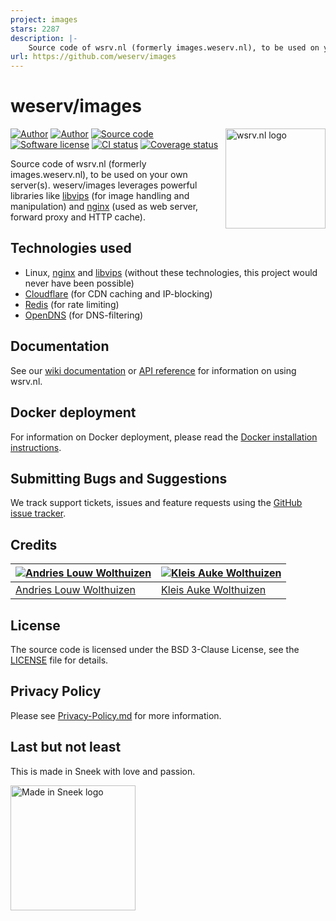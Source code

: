 ```yaml
---
project: images
stars: 2287
description: |-
    Source code of wsrv.nl (formerly images.weserv.nl), to be used on your own server(s).
url: https://github.com/weserv/images
---
```


# weserv/images

[<img src="https://raw.githubusercontent.com/weserv/docs/deploy/logo.svg?sanitize=true" width="160" align="right" alt="wsrv.nl logo">][website]

[![Author](https://img.shields.io/badge/author-andrieslouw-blue.svg)][author1]
[![Author](https://img.shields.io/badge/author-kleisauke-blue.svg)][author2]
[![Source code](https://img.shields.io/badge/source-weserv/images-blue.svg)](https://github.com/weserv/images)
[![Software license](https://img.shields.io/github/license/weserv/images.svg)](https://opensource.org/licenses/BSD-3-Clause)
[![CI status](https://github.com/weserv/images/workflows/CI/badge.svg)](https://github.com/weserv/images/actions)
[![Coverage status](https://codecov.io/gh/weserv/images/graph/badge.svg)](https://codecov.io/gh/weserv/images)

Source code of wsrv.nl (formerly images.weserv.nl), to be used on your own server(s). weserv/images leverages
powerful libraries like [libvips](https://github.com/libvips/libvips) (for image handling and manipulation)
and [nginx](https://github.com/nginx/nginx) (used as web server, forward proxy and HTTP cache).

## Technologies used

- Linux, [nginx](https://github.com/nginx/nginx) and [libvips](https://github.com/libvips/libvips)
 (without these technologies, this project would never have been possible)
- [Cloudflare](https://www.cloudflare.com/) (for CDN caching and IP-blocking)
- [Redis](https://github.com/antirez/redis) (for rate limiting)
- [OpenDNS](https://www.opendns.com/) (for DNS-filtering)

## Documentation

See our [wiki documentation](https://github.com/weserv/images/wiki) or
[API reference][website] for information on using wsrv.nl.

## Docker deployment

For information on Docker deployment, please read the
[Docker installation instructions](docker/README.md).

## Submitting Bugs and Suggestions

We track support tickets, issues and feature requests using
the [GitHub issue tracker](https://github.com/weserv/images/issues).

## Credits

| [![Andries Louw Wolthuizen][avatar-author1]][author1] | [![Kleis Auke Wolthuizen][avatar-author2]][author2] |
| --- | --- |
| [Andries Louw Wolthuizen][author1] | [Kleis Auke Wolthuizen][author2] |

## License

The source code is licensed under the BSD 3-Clause License, see the [LICENSE](LICENSE) file for details.

## Privacy Policy

Please see [Privacy-Policy.md](Privacy-Policy.md) for more information.

## Last but not least

This is made in Sneek with love and passion.

[<img src="https://raw.githubusercontent.com/weserv/docs/deploy/made-in-sneek.svg?sanitize=true" height="200" alt="Made in Sneek logo">](https://en.wikipedia.org/wiki/Sneek)

[website]: https://wsrv.nl/
[author1]: https://github.com/andrieslouw
[author2]: https://github.com/kleisauke
[avatar-author1]: https://avatars.githubusercontent.com/u/11487455?v=4&s=120
[avatar-author2]: https://avatars.githubusercontent.com/u/12746591?v=4&s=120

